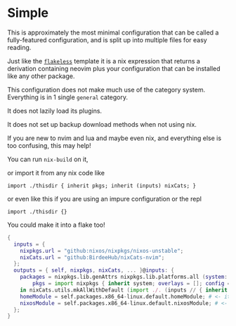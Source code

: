 # Simple

This is approximately the most minimal configuration that can be called a fully-featured configuration,
and is split up into multiple files for easy reading.

Just like the [`flakeless`](../flakeless) template it is a nix expression that returns a derivation containing
neovim plus your configuration that can be installed like any other package.

This configuration does not make much use of the category system. Everything is in 1 single `general` category.

It does not lazily load its plugins.

It does not set up backup download methods when not using nix.

If you are new to nvim and lua and maybe even nix, and everything else is too confusing, this may help!

You can run `nix-build` on it,

or import it from any nix code like

`import ./thisdir { inherit pkgs; inherit (inputs) nixCats; }`

or even like this if you are using an impure configuration or the repl

`import ./thisdir {}`

You could make it into a flake too!

```nix
{
  inputs = {
    nixpkgs.url = "github:nixos/nixpkgs/nixos-unstable";
    nixCats.url = "github:BirdeeHub/nixCats-nvim";
  };
  outputs = { self, nixpkgs, nixCats, ... }@inputs: {
    packages = nixpkgs.lib.genAttrs nixpkgs.lib.platforms.all (system: let
        pkgs = import nixpkgs { inherit system; overlays = []; config = {}; };
    in nixCats.utils.mkAllWithDefault (import ./. (inputs // { inherit pkgs; })));
    homeModule = self.packages.x86_64-linux.default.homeModule; # <- it will get the system from the importing configuration
    nixosModule = self.packages.x86_64-linux.default.nixosModule; # <- module namespace defaults to defaultPackageName.{ enable, packageNames, etc... }
  };
}
```
